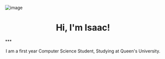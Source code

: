 ![image](https://github.com/i-ouellette/i-ouellette/assets/157050094/8a4eab11-47fd-4570-a199-00a08d210791)
<h1 align="center">Hi, I'm Isaac!</h1>
***
<p align="center" width="150px">I am a first year Computer Science Student, Studying at Queen's University. </p>
